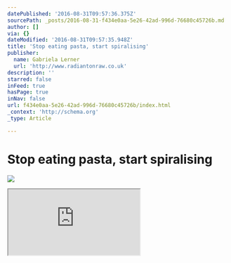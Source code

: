 ```yaml
---
datePublished: '2016-08-31T09:57:36.375Z'
sourcePath: _posts/2016-08-31-f434e0aa-5e26-42ad-996d-76680c45726b.md
author: []
via: {}
dateModified: '2016-08-31T09:57:35.948Z'
title: 'Stop eating pasta, start spiralising'
publisher:
  name: Gabriela Lerner
  url: 'http://www.radiantonraw.co.uk'
description: ''
starred: false
inFeed: true
hasPage: true
inNav: false
url: f434e0aa-5e26-42ad-996d-76680c45726b/index.html
_context: 'http://schema.org'
_type: Article

---
```

# Stop eating pasta, start spiralising
![](https://the-grid-user-content.s3-us-west-2.amazonaws.com/9404a975-9f5e-41aa-b511-b1dbe19c88a4.jpg)

<iframe src="https://the-grid.github.io/ed-userhtml/?g=eJwFwdENhCAMANBZjN-lYEK83AS3BpYiRGNNren69143u7-I7h601FEuk0uLB5LwHjhPP3EwAeoiD4N1Bh17N3juoeUEes1YkdKx7pjXGGv95EhtSa0tW26cMtMfF2sifg" style=""></iframe>